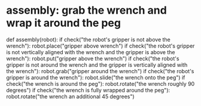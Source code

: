 # assembly: grab the wrench and wrap it around the peg
def assembly(robot):
    if check("the robot's gripper is not above the wrench"):
        robot.place("gripper above wrench")
    if check("the robot's gripper is not vertically aligned with the wrench and the gripper is above the wrench"):
        robot.put("gripper above the wrench")
    if check("the robot's gripper is not around the wrench and the gripper is vertically aligned with the wrench"):
        robot.grab("gripper around the wrench")
    if check("the robot's gripper is around the wrench"):
        robot.slide("the wrench onto the peg")
    if check("the wrench is around the peg"):
        robot.rotate("the wrench roughly 90 degrees")
    if check("the wrench is fully wrapped around the peg"):
        robot.rotate("the wrench an additional 45 degrees")
